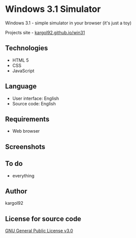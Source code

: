 Windows 3.1 Simulator
=====================
Windows 3.1 - simple simulator in your browser (it's just a toy)

Projects site - [kargol92.github.io/win31](https://kargol92.github.io/win31)

Technologies
------------
* HTML 5
* CSS
* JavaScript

Language
--------
* User interface: English
* Source code: English

Requirements
------------
* Web browser

Screenshots
-----------

To do
-----
* everything

Author
------
kargol92

License for source code
-----------------------
[GNU General Public License v3.0](https://github.com/kargol92/cmd.sh/blob/master/LICENSE)
